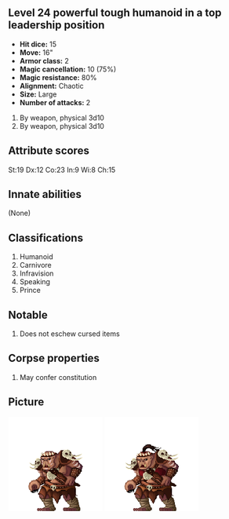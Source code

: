 ## Level 24 powerful tough humanoid in a top leadership position
- **Hit dice:** 15
- **Move:** 16"
- **Armor class:** 2
- **Magic cancellation:** 10 (75%)
- **Magic resistance:** 80%
- **Alignment:** Chaotic
- **Size:** Large
- **Number of attacks:** 2
1. By weapon, physical 3d10
2. By weapon, physical 3d10
## Attribute scores
St:19 Dx:12 Co:23 In:9 Wi:8 Ch:15
## Innate abilities
(None)
## Classifications
1. Humanoid
2. Carnivore
3. Infravision
4. Speaking
5. Prince
## Notable
1. Does not eschew cursed items
## Corpse properties
1. May confer constitution
## Picture
![Ogre king](https://github.com/hyvanmielenpelit/GnollHackTileSet/blob/main/Monsters/ogre_king/ogre_king.png) ![Ogre queen](https://github.com/hyvanmielenpelit/GnollHackTileSet/blob/main/Monsters/ogre_king/ogre_king_female.png)

